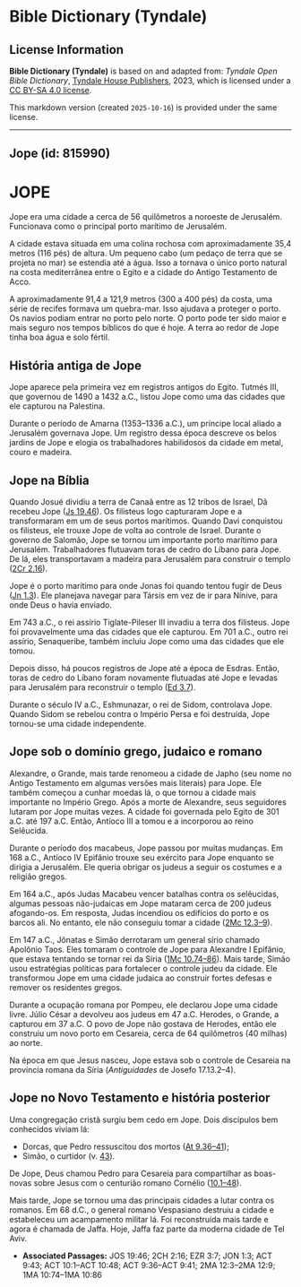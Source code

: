 # Bible Dictionary (Tyndale)

## License Information

**Bible Dictionary (Tyndale)** is based on and adapted from: _Tyndale Open Bible Dictionary_, [Tyndale House Publishers](https://tyndaleopenresources.com/), 2023, which is licensed under a [CC BY-SA 4.0 license](https://creativecommons.org/licenses/by-sa/4.0/legalcode.en).

This markdown version (created `2025-10-16`) is provided under the same license.



--------------------------------

## Jope (id: 815990)

JOPE
====

Jope era uma cidade a cerca de 56 quilômetros a noroeste de Jerusalém. Funcionava como o principal porto marítimo de Jerusalém.

A cidade estava situada em uma colina rochosa com aproximadamente 35,4 metros (116 pés) de altura. Um pequeno cabo (um pedaço de terra que se projeta no mar) se estendia até a água. Isso a tornava o único porto natural na costa mediterrânea entre o Egito e a cidade do Antigo Testamento de Acco.

A aproximadamente 91,4 a 121,9 metros (300 a 400 pés) da costa, uma série de recifes formava um quebra\-mar. Isso ajudava a proteger o porto. Os navios podiam entrar no porto pelo norte. O porto pode ter sido maior e mais seguro nos tempos bíblicos do que é hoje. A terra ao redor de Jope tinha boa água e solo fértil.

História antiga de Jope
-----------------------

Jope aparece pela primeira vez em registros antigos do Egito. Tutmés III, que governou de 1490 a 1432 a.C., listou Jope como uma das cidades que ele capturou na Palestina.

Durante o período de Amarna (1353–1336 a.C.), um príncipe local aliado a Jerusalém governava Jope. Um registro dessa época descreve os belos jardins de Jope e elogia os trabalhadores habilidosos da cidade em metal, couro e madeira.

Jope na Bíblia
--------------

Quando Josué dividiu a terra de Canaã entre as 12 tribos de Israel, Dã recebeu Jope ([Js 19\.46](https://ref.ly/Josh19:46)). Os filisteus logo capturaram Jope e a transformaram em um de seus portos marítimos. Quando Davi conquistou os filisteus, ele trouxe Jope de volta ao controle de Israel. Durante o governo de Salomão, Jope se tornou um importante porto marítimo para Jerusalém. Trabalhadores flutuavam toras de cedro do Líbano para Jope. De lá, eles transportavam a madeira para Jerusalém para construir o templo ([2Cr 2\.16](https://ref.ly/2Chr2:16)).

Jope é o porto marítimo para onde Jonas foi quando tentou fugir de Deus ([Jn 1\.3](https://ref.ly/Jonah1:3)). Ele planejava navegar para Társis em vez de ir para Nínive, para onde Deus o havia enviado.

Em 743 a.C., o rei assírio Tiglate\-Pileser III invadiu a terra dos filisteus. Jope foi provavelmente uma das cidades que ele capturou. Em 701 a.C., outro rei assírio, Senaqueribe, também incluiu Jope como uma das cidades que ele tomou.

Depois disso, há poucos registros de Jope até a época de Esdras. Então, toras de cedro do Líbano foram novamente flutuadas até Jope e levadas para Jerusalém para reconstruir o templo ([Ed 3\.7](https://ref.ly/Ezra3:7)).

Durante o século IV a.C., Eshmunazar, o rei de Sidom, controlava Jope. Quando Sidom se rebelou contra o Império Persa e foi destruída, Jope tornou\-se uma cidade independente.

Jope sob o domínio grego, judaico e romano
------------------------------------------

Alexandre, o Grande, mais tarde renomeou a cidade de Japho (seu nome no Antigo Testamento em algumas versões mais literais) para Jope. Ele também começou a cunhar moedas lá, o que tornou a cidade mais importante no Império Grego. Após a morte de Alexandre, seus seguidores lutaram por Jope muitas vezes. A cidade foi governada pelo Egito de 301 a.C. até 197 a.C. Então, Antíoco III a tomou e a incorporou ao reino Selêucida.

Durante o período dos macabeus, Jope passou por muitas mudanças. Em 168 a.C., Antíoco IV Epifânio trouxe seu exército para Jope enquanto se dirigia a Jerusalém. Ele queria obrigar os judeus a seguir os costumes e a religião gregos.

Em 164 a.C., após Judas Macabeu vencer batalhas contra os selêucidas, algumas pessoas não\-judaicas em Jope mataram cerca de 200 judeus afogando\-os. Em resposta, Judas incendiou os edifícios do porto e os barcos ali. No entanto, ele não conseguiu tomar a cidade ([2Mc 12\.3–9](https://ref.ly/2Macc12:3-2Macc12:9)).

Em 147 a.C., Jônatas e Simão derrotaram um general sírio chamado Apolônio Taos. Eles tomaram o controle de Jope para Alexandre I Epifânio, que estava tentando se tornar rei da Síria ([1Mc 10\.74–86](https://ref.ly/1Macc10:74-1Macc10:86)). Mais tarde, Simão usou estratégias políticas para fortalecer o controle judeu da cidade. Ele transformou Jope em uma cidade judaica ao construir fortes defesas e remover os residentes gregos.

Durante a ocupação romana por Pompeu, ele declarou Jope uma cidade livre. Júlio César a devolveu aos judeus em 47 a.C. Herodes, o Grande, a capturou em 37 a.C. O povo de Jope não gostava de Herodes, então ele construiu um novo porto em Cesareia, cerca de 64 quilômetros (40 milhas) ao norte.

Na época em que Jesus nasceu, Jope estava sob o controle de Cesareia na província romana da Síria (*Antiguidades* de Josefo 17\.13\.2–4\).

Jope no Novo Testamento e história posterior
--------------------------------------------

Uma congregação cristã surgiu bem cedo em Jope. Dois discípulos bem conhecidos viviam lá:

* Dorcas, que Pedro ressuscitou dos mortos ([At 9\.36–41](https://ref.ly/Acts9:36-Acts9:41));
* Simão, o curtidor (v. [43](https://ref.ly/Acts9:43)).

De Jope, Deus chamou Pedro para Cesareia para compartilhar as boas\-novas sobre Jesus com o centurião romano Cornélio ([10\.1–48](https://ref.ly/Acts10:1-Acts10:48)).

Mais tarde, Jope se tornou uma das principais cidades a lutar contra os romanos. Em 68 d.C., o general romano Vespasiano destruiu a cidade e estabeleceu um acampamento militar lá. Foi reconstruída mais tarde e agora é chamada de Jaffa. Hoje, Jaffa faz parte da moderna cidade de Tel Aviv.

* **Associated Passages:** JOS 19:46; 2CH 2:16; EZR 3:7; JON 1:3; ACT 9:43; ACT 10:1–ACT 10:48; ACT 9:36–ACT 9:41; 2MA 12:3–2MA 12:9; 1MA 10:74–1MA 10:86

